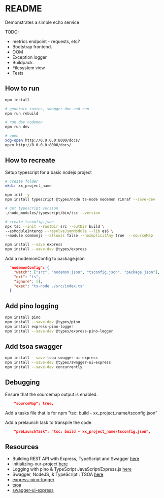 # README

Demonstrates a simple echo service

TODO:

* metrics endpoint - requests, etc?
* Bootstrap frontend.  
* OOM 
* Exception logger
* Buildpack.
* Filesystem view
* Tests

## How to run

```sh
npm install

# generate routes, swagger doc and run
npm run rebuild

# run dev nodemon
npm run dev

# open 
xdg-open http://0.0.0.0:8000/docs/
open http://0.0.0.0:8000/docs/
```

## How to recreate

Setup typescript for a basic nodejs project

```sh
# create folder  
mkdir xx_project_name

npm init -y   
npm install typescript @types/node ts-node nodemon rimraf --save-dev  

# get typescript version
./node_modules/typescript/bin/tsc --version 

# create tsconfig.json
npx tsc --init --rootDir src --outDir build \
--esModuleInterop --resolveJsonModule --lib es6 \
--module commonjs --allowJs false --noImplicitAny true  --sourceMap 

npm install --save express 
npm install --save-dev @types/express
```

Add a nodemonConfig to package.json

```json
  "nodemonConfig": {
    "watch": ["src", "nodemon.json", "tsconfig.json", "package.json"],
    "ext": "ts",
    "ignore": [],
    "exec": "ts-node ./src/index.ts"
  }
```

## Add pino logging

```sh
npm install pino     
npm install --save-dev @types/pino   
npm install express-pino-logger
npm install --save-dev @types/express-pino-logger
```

## Add tsoa swagger

```sh
npm install --save tsoa swagger-ui-express
npm install --save-dev @types/swagger-ui-express
npm install --save-dev concurrently
```

## Debugging

Ensure that the sourcemap output is enabled.

```json
    "sourceMap": true,  
```

Add a tasks file that is for npm "tsc: build - xx_project_name/tsconfig.json"  

Add a prelaunch task to transpile the code.  

```json
    "preLaunchTask": "tsc: build - xx_project_name/tsconfig.json",
```

## Resources

* Building REST API with Express, TypeScript and Swagger [here](https://rsbh.dev/blog/rest-api-with-express-typescript)
* initializing-our-project [here](https://tsoa-community.github.io/docs/getting-started.html#initializing-our-project)
* Logging with pino & TypeScript JavaScript/Express.js [here](https://blog.morizyun.com/javascript/library-typescript-pino-logger.html)  
* Swagger, NodeJS, & TypeScript : TSOA [here](https://medium.com/willsonic/swagger-nodejs-typescript-tsoa-15a3f10fabaf)
* [express-pino-logger](https://github.com/pinojs/express-pino-logger#readme)  
* [tsoa](https://github.com/lukeautry/tsoa)  
* [swagger-ui-express](https://github.com/scottie1984/swagger-ui-express)  
